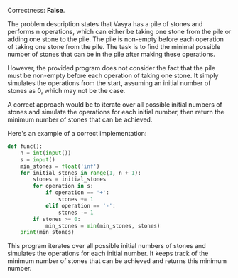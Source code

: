 Correctness: **False**.

The problem description states that Vasya has a pile of stones and performs n operations, which can either be taking one stone from the pile or adding one stone to the pile. The pile is non-empty before each operation of taking one stone from the pile. The task is to find the minimal possible number of stones that can be in the pile after making these operations.

However, the provided program does not consider the fact that the pile must be non-empty before each operation of taking one stone. It simply simulates the operations from the start, assuming an initial number of stones as 0, which may not be the case.

A correct approach would be to iterate over all possible initial numbers of stones and simulate the operations for each initial number, then return the minimum number of stones that can be achieved. 

Here's an example of a correct implementation:
```python
def func():
    n = int(input())
    s = input()
    min_stones = float('inf')
    for initial_stones in range(1, n + 1):
        stones = initial_stones
        for operation in s:
            if operation == '+':
                stones += 1
            elif operation == '-':
                stones -= 1
        if stones >= 0:
            min_stones = min(min_stones, stones)
    print(min_stones)
```
This program iterates over all possible initial numbers of stones and simulates the operations for each initial number. It keeps track of the minimum number of stones that can be achieved and returns this minimum number.